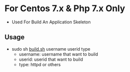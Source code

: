# For Centos 7.x & Php 7.x Only

* Used For Build An Application Skeleton 

## Usage

* sudo sh [build.sh](build.sh) username userid type 
   * username: username that want to build
   * userid: userid that want to build
   * type: httpd or others
